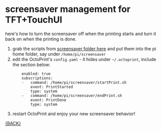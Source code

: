 # screensaver management for TFT+TouchUI
here's how to turn the screensaver off when the printing starts and turn it back on when the printing is done.

1. grab the scripts from [screensaver folder here](https://github.com/HexNumbers/OctoPrint/tree/master/screensaver) and put them into the pi home folder, say under `/home/pi/screensaver`
2. edit the OctoPrint's `config.yaml` - it hides under `~/.octoprint`, include the section below:
    ```events:
        enabled: true
        subscriptions:
        -   command: /home/pi/screensaver/startPrint.sh
            event: PrintStarted
            type: system
        -   command: /home/pi/screensaver/endPrint.sh
            event: PrintDone
            type: system
    ```
3. restart OctoPrint and enjoy your new screensaver behavior!

[{BACK}](https://hexnumbers.github.io/OctoPrint/)